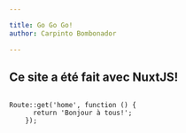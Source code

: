 ```yaml
---

title: Go Go Go!
author: Carpinto Bombonador

---
```



## Ce site a été fait avec NuxtJS! 

``` php{3}

Route::get('home', function () {
      return 'Bonjour à tous!';
    });

```

<logo></logo>
